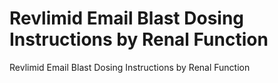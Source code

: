 # Revlimid Email Blast Dosing Instructions by Renal Function
Revlimid Email Blast Dosing Instructions by Renal Function